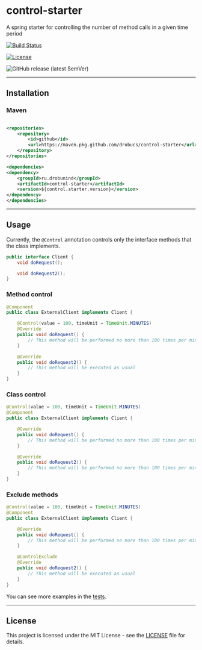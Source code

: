 # control-starter

A spring starter for controlling the number of method calls in a given time period

[![Build Status](https://github.com/drobucs/control-starter/actions/workflows/maven-publish.yml/badge.svg)](https://github.com/drobucs/control-starter/actions)

[![License](https://img.shields.io/badge/License-MIT-brightgreen)](LICENSE)

![GitHub release (latest SemVer)](https://img.shields.io/github/v/release/drobucs/control-starter?)

---

## Installation

### Maven

```xml

<repositories>
    <repository>
        <id>github</id>
        <url>https://maven.pkg.github.com/drobucs/control-starter</url>
    </repository>
</repositories>

<dependencies>
<dependency>
    <groupId>ru.drobunind</groupId>
    <artifactId>control-starter</artifactId>
    <version>${control.starter.version}</version>
</dependency>
</dependencies>
```

---

## Usage

Currently, the `@Control` annotation controls only the interface methods that the class implements.

```java
public interface Client {
	void doRequest();

	void doRequest2();
}
```

### Method control

```java
@Component
public class ExternalClient implements Client {

	@Control(value = 100, timeUnit = TimeUnit.MINUTES)
	@Override
	public void doRequest() {
		// This method will be performed no more than 100 times per minute
	}

	@Override
	public void doRequest2() {
		// This method will be executed as usual
	}
}
```

### Class control

```java
@Control(value = 100, timeUnit = TimeUnit.MINUTES)
@Component
public class ExternalClient implements Client {

	@Override
	public void doRequest() {
		// This method will be performed no more than 100 times per minute
	}

	@Override
	public void doRequest2() {
		// This method will be performed no more than 100 times per minute
	}
}
```

### Exclude methods

```java
@Control(value = 100, timeUnit = TimeUnit.MINUTES)
@Component
public class ExternalClient implements Client {

	@Override
	public void doRequest() {
		// This method will be performed no more than 100 times per minute
	}

	@ControlExclude
	@Override
	public void doRequest2() {
		// This method will be executed as usual
	}
}
```
You can see more examples in the [tests](./src/test/java/ru/drobunind/spring/starter/cases).

---

## License

This project is licensed under the MIT License - see the [LICENSE](LICENSE) file for details.

